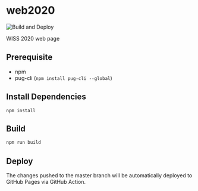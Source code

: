 # web2020

![Build and Deploy](https://github.com/WISSOrg/web2020/workflows/Build%20and%20Deploy/badge.svg)

WISS 2020 web page

## Prerequisite

- npm
- pug-cli (`npm install pug-cli --global`)

## Install Dependencies

```
npm install
```

## Build

```bash
npm run build
```

## Deploy

The changes pushed to the master branch will be automatically deployed to GitHub Pages via GitHub Action.
